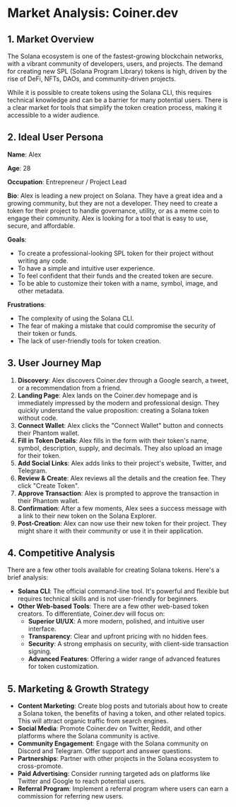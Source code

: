 # Market Analysis: Coiner.dev

## 1. Market Overview

The Solana ecosystem is one of the fastest-growing blockchain networks, with a vibrant community of developers, users, and projects. The demand for creating new SPL (Solana Program Library) tokens is high, driven by the rise of DeFi, NFTs, DAOs, and community-driven projects.

While it is possible to create tokens using the Solana CLI, this requires technical knowledge and can be a barrier for many potential users. There is a clear market for tools that simplify the token creation process, making it accessible to a wider audience.

## 2. Ideal User Persona

**Name**: Alex

**Age**: 28

**Occupation**: Entrepreneur / Project Lead

**Bio**: Alex is leading a new project on Solana. They have a great idea and a growing community, but they are not a developer. They need to create a token for their project to handle governance, utility, or as a meme coin to engage their community. Alex is looking for a tool that is easy to use, secure, and affordable.

**Goals**:
*   To create a professional-looking SPL token for their project without writing any code.
*   To have a simple and intuitive user experience.
*   To feel confident that their funds and the created token are secure.
*   To be able to customize their token with a name, symbol, image, and other metadata.

**Frustrations**:
*   The complexity of using the Solana CLI.
*   The fear of making a mistake that could compromise the security of their token or funds.
*   The lack of user-friendly tools for token creation.

## 3. User Journey Map

1.  **Discovery**: Alex discovers Coiner.dev through a Google search, a tweet, or a recommendation from a friend.
2.  **Landing Page**: Alex lands on the Coiner.dev homepage and is immediately impressed by the modern and professional design. They quickly understand the value proposition: creating a Solana token without code.
3.  **Connect Wallet**: Alex clicks the "Connect Wallet" button and connects their Phantom wallet.
4.  **Fill in Token Details**: Alex fills in the form with their token's name, symbol, description, supply, and decimals. They also upload an image for their token.
5.  **Add Social Links**: Alex adds links to their project's website, Twitter, and Telegram.
6.  **Review & Create**: Alex reviews all the details and the creation fee. They click "Create Token".
7.  **Approve Transaction**: Alex is prompted to approve the transaction in their Phantom wallet.
8.  **Confirmation**: After a few moments, Alex sees a success message with a link to their new token on the Solana Explorer.
9.  **Post-Creation**: Alex can now use their new token for their project. They might share it with their community or use it in their application.

## 4. Competitive Analysis

There are a few other tools available for creating Solana tokens. Here's a brief analysis:

*   **Solana CLI**: The official command-line tool. It's powerful and flexible but requires technical skills and is not user-friendly for beginners.
*   **Other Web-based Tools**: There are a few other web-based token creators. To differentiate, Coiner.dev will focus on:
    *   **Superior UI/UX**: A more modern, polished, and intuitive user interface.
    *   **Transparency**: Clear and upfront pricing with no hidden fees.
    *   **Security**: A strong emphasis on security, with client-side transaction signing.
    *   **Advanced Features**: Offering a wider range of advanced features for token customization.

## 5. Marketing & Growth Strategy

*   **Content Marketing**: Create blog posts and tutorials about how to create a Solana token, the benefits of having a token, and other related topics. This will attract organic traffic from search engines.
*   **Social Media**: Promote Coiner.dev on Twitter, Reddit, and other platforms where the Solana community is active.
*   **Community Engagement**: Engage with the Solana community on Discord and Telegram. Offer support and answer questions.
*   **Partnerships**: Partner with other projects in the Solana ecosystem to cross-promote.
*   **Paid Advertising**: Consider running targeted ads on platforms like Twitter and Google to reach potential users.
*   **Referral Program**: Implement a referral program where users can earn a commission for referring new users.
